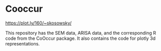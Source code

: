 # Cooccur

https://plot.ly/160/~skosowsky/

This repository has the SEM data, ARISA data, and the corresponding R code from the CoOccur package.  It also contains the code for plotly 3d representations.
